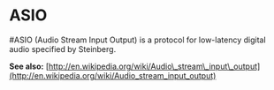 ASIO
====

#ASIO (Audio Stream Input Output) is a protocol for low-latency digital
audio specified by Steinberg.

**See also:**
[http://en.wikipedia.org/wiki/Audio\_stream\_input\_output](http://en.wikipedia.org/wiki/Audio_stream_input_output)

